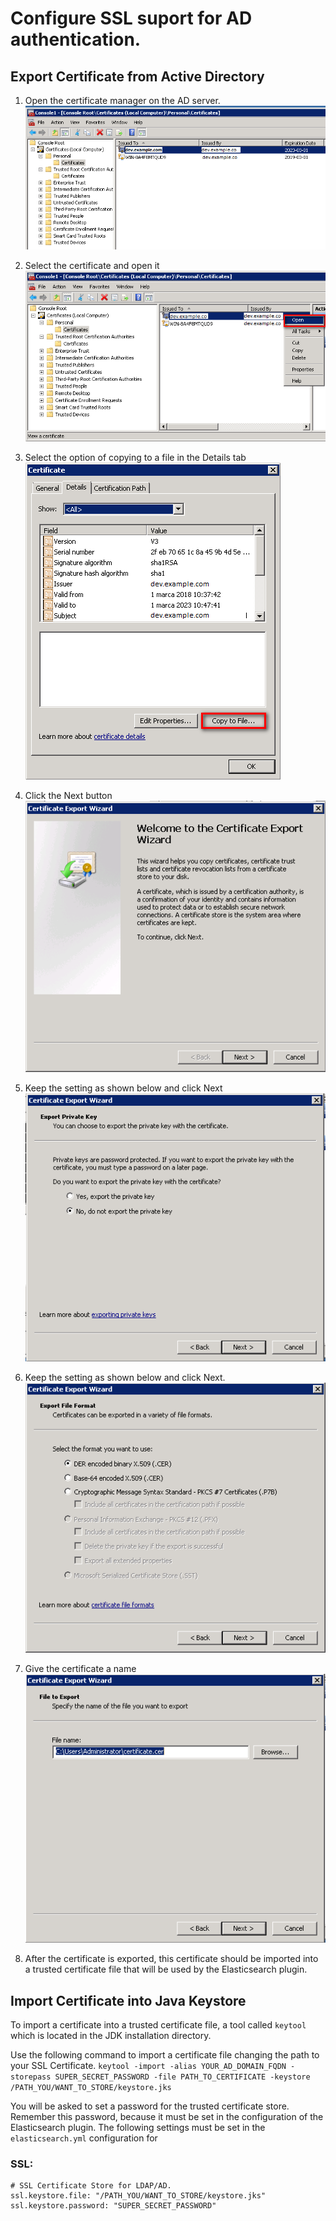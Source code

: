 # Configure SSL suport for AD authentication.

## Export Certificate from Active Directory
1. Open the certificate manager on the AD server.
![](/media/media/image78_js.png)

2. Select the certificate and open it
![](/media/media/image79_js.png)

3. Select the option of copying to a file in the Details tab
![](/media/media/image80_js.png)

4. Click the Next button
![](/media/media/image81.png)

5. Keep the setting as shown below and click Next
![](/media/media/image82.png)

6. Keep the setting as shown below and click Next.
![](/media/media/image83.png)

7. Give the certificate a name
![](/media/media/image84.png)

8. After the certificate is exported, this certificate should be imported into a trusted certificate file that will be used by the Elasticsearch plugin.


## Import Certificate into Java Keystore

To import a certificate into a trusted certificate file, a tool called `keytool` which is located in the JDK installation directory.
  
Use the following command to import a certificate file changing the path to your SSL Certificate.
`keytool -import -alias YOUR_AD_DOMAIN_FQDN -storepass SUPER_SECRET_PASSWORD -file PATH_TO_CERTIFICATE -keystore /PATH_YOU/WANT_TO_STORE/keystore.jks`
 

You will be asked to set a password for the trusted certificate store. Remember this password, because it must be set in the configuration of the Elasticsearch plugin. The following settings must be set in the `elasticsearch.yml` configuration for
### SSL:
```
# SSL Certificate Store for LDAP/AD.
ssl.keystore.file: "/PATH_YOU/WANT_TO_STORE/keystore.jks"
ssl.keystore.password: "SUPER_SECRET_PASSWORD"
```